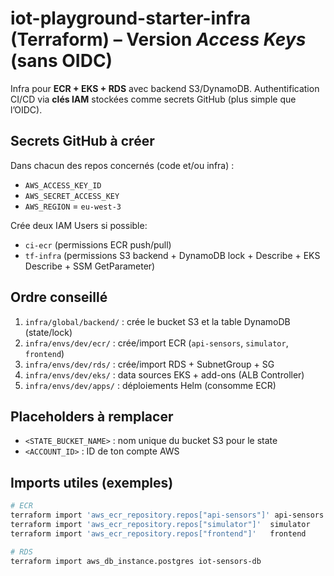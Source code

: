 # iot-playground-starter-infra (Terraform) – Version *Access Keys* (sans OIDC)

Infra pour **ECR + EKS + RDS** avec backend S3/DynamoDB. Authentification CI/CD via
**clés IAM** stockées comme secrets GitHub (plus simple que l’OIDC).

## Secrets GitHub à créer
Dans chacun des repos concernés (code et/ou infra) :
- `AWS_ACCESS_KEY_ID`
- `AWS_SECRET_ACCESS_KEY`
- `AWS_REGION` = `eu-west-3`

Crée deux IAM Users si possible:
- `ci-ecr` (permissions ECR push/pull)
- `tf-infra` (permissions S3 backend + DynamoDB lock + Describe + EKS Describe + SSM GetParameter)

## Ordre conseillé
1. `infra/global/backend/` : crée le bucket S3 et la table DynamoDB (state/lock)
2. `infra/envs/dev/ecr/` : crée/import ECR (`api-sensors`, `simulator`, `frontend`)
3. `infra/envs/dev/rds/` : crée/import RDS + SubnetGroup + SG
4. `infra/envs/dev/eks/` : data sources EKS + add-ons (ALB Controller)
5. `infra/envs/dev/apps/` : déploiements Helm (consomme ECR)

## Placeholders à remplacer
- `<STATE_BUCKET_NAME>` : nom unique du bucket S3 pour le state
- `<ACCOUNT_ID>` : ID de ton compte AWS

## Imports utiles (exemples)
```bash
# ECR
terraform import 'aws_ecr_repository.repos["api-sensors"]' api-sensors
terraform import 'aws_ecr_repository.repos["simulator"]'  simulator
terraform import 'aws_ecr_repository.repos["frontend"]'   frontend

# RDS
terraform import aws_db_instance.postgres iot-sensors-db
```
